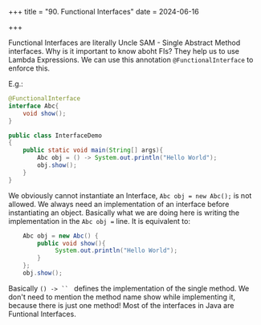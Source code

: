 +++
title = "90. Functional Interfaces"
date = 2024-06-16

+++

Functional Interfaces are literally Uncle SAM - Single Abstract Method interfaces. Why is it important to know aboht FIs? They help us to use Lambda Expressions.
We can use this annotation `@FunctionalInterface` to enforce this.

E.g.:

```java
@FunctionalInterface
interface Abc{
    void show();
}
```

```java
public class InterfaceDemo
{
    public static void main(String[] args){
        Abc obj = () -> System.out.println("Hello World");
        obj.show();
    }
}
```

We obviously cannot instantiate an Interface, `Abc obj = new Abc();` is not allowed. We always need an implementation of an interface before instantiating an object. Basically what we are doing here is writing the implementation in the `Abc obj =` line.
It is equivalent to:

```java
    Abc obj = new Abc() {
        public void show(){
             System.out.println("Hello World");
        }
    };
    obj.show();
```

Basically ` () -> ``  ` defines the implementation of the single method. We don't need to mention the method name show while implementing it, because there is just one method!
Most of the interfaces in Java are Funtional Interfaces.
